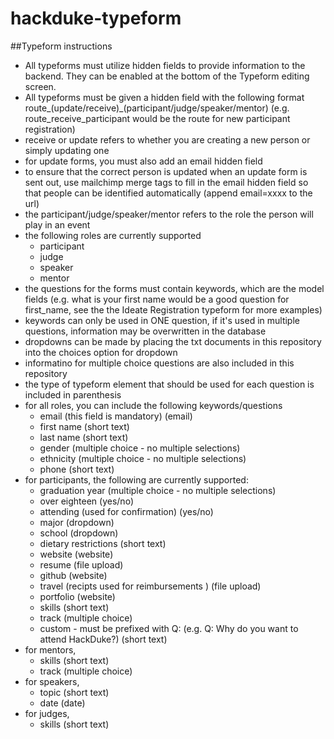 # hackduke-typeform

##Typeform instructions
- All typeforms must utilize hidden fields to provide information to the backend. They can be enabled at the bottom of the Typeform editing screen. 
- All typeforms must be given a hidden field with the following format route_(update/receive)_(participant/judge/speaker/mentor) (e.g. route_receive_participant would be the route for new participant registration)
- receive or update refers to whether you are creating a new person or simply updating one
- for update forms, you must also add an email hidden field
- to ensure that the correct person is updated when an update form is sent out, use mailchimp merge tags to fill in the email hidden field so that people can be identified automatically (append email=xxxx to the url)
- the participant/judge/speaker/mentor refers to the role the person will play in an event
- the following roles are currently supported
	* participant
	* judge
	* speaker
	* mentor
- the questions for the forms must contain keywords, which are the model fields (e.g. what is your first name would be a good question for first_name, see the the Ideate Registration typeform for more examples)
- keywords can only be used in ONE question, if it's used in multiple questions, information may be overwritten in the database
- dropdowns can be made by placing the txt documents in this repository into the choices option for dropdown
- informatino for multiple choice questions are also included in this repository
- the type of typeform element that should be used for each question is included in parenthesis
- for all roles, you can include the following keywords/questions
	* email (this field is mandatory) (email)
	* first name (short text)
	* last name (short text)
	* gender (multiple choice - no multiple selections) 
	* ethnicity (multiple choice - no multiple selections) 
	* phone (short text)
- for participants, the following are currently supported: 
  * graduation year (multiple choice - no multiple selections)
  * over eighteen (yes/no)
  * attending (used for confirmation) (yes/no)
  * major (dropdown)
  * school (dropdown)
  * dietary restrictions (short text)
  * website (website)
  * resume (file upload)
  * github (website)
  * travel (recipts used for reimbursements ) (file upload)
  * portfolio (website)
  * skills (short text)
  * track (multiple choice)
  * custom - must be prefixed with Q: (e.g. Q: Why do you want to attend HackDuke?) (short text)
- for mentors, 
	* skills (short text)
	* track (multiple choice)
- for speakers, 
	* topic (short text)
	* date (date)
- for judges, 
	* skills (short text)

